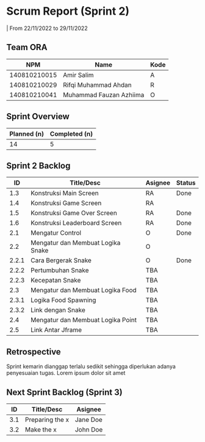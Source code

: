 # Scrum Report (Sprint 2)
| From 22/11/2022 to 29/11/2022

## Team ORA
| NPM           | Name                    | Kode| 
| ------------- |-------------------------|-----|
| 140810210015  | Amir Salim              | A   |
| 140810210029  | Rifqi Muhammad Ahdan    | R   |
| 140810210041  | Muhammad Fauzan Azhiima | O   |

## Sprint Overview
| Planned (n)   | Completed (n) |
| ------------- |-------------- |
| 14             | 5             |

## Sprint 2 Backlog

| ID  | Title/Desc | Asignee | Status |
| --- | ---------- | ------- | ------ |
| 1.3   | Konstruksi Main Screen | RA  | Done |
| 1.4   | Konstruksi Game Screen | RA  |  |
| 1.5   | Konstruksi Game Over Screen | RA | Done |
| 1.6   | Konstruksi Leaderboard Screen | RA | Done |
| 2.1   | Mengatur Control | O | Done |
| 2.2   | Mengatur dan Membuat Logika Snake | O | |
| 2.2.1 | Cara Bergerak Snake | O | Done |
| 2.2.2 | Pertumbuhan Snake | TBA | |
| 2.2.3 | Kecepatan Snake | TBA | |
| 2.3   | Mengatur dan Membuat Logika Food | TBA | |
| 2.3.1 | Logika Food Spawning | TBA | |
| 2.3.2 | Link dengan Snake | TBA | |
| 2.4   | Mengatur dan Membuat Logika Point | TBA | |
| 2.5   | Link Antar Jframe | TBA | |

## Retrospective 

Sprint kemarin dianggap terlalu sedikit sehingga diperlukan adanya penyesuaian tugas. Lorem ipsum dolor sit amet

## Next Sprint Backlog (Sprint 3)
| ID  | Title/Desc | Asignee | 
| --- | ---------- | ------- | 
| 3.1 | Preparing the x | Jane Doe | 
| 3.2 | Make the x | John Doe | 
